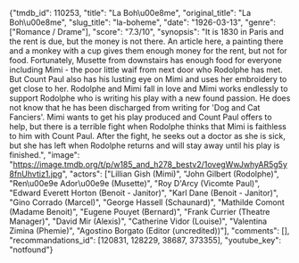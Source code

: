 {"tmdb_id": 110253, "title": "La Boh\u00e8me", "original_title": "La Boh\u00e8me", "slug_title": "la-boheme", "date": "1926-03-13", "genre": ["Romance / Drame"], "score": "7.3/10", "synopsis": "It is 1830 in Paris and the rent is due, but the money is not there. An article here, a painting there and a monkey with a cup gives them enough money for the rent, but not for food. Fortunately, Musette from downstairs has enough food for everyone including Mimi - the poor little waif from next door who Rodolphe has met. But Count Paul also has his lusting eye on Mimi and uses her embroidery to get close to her. Rodolphe and Mimi fall in love and Mimi works endlessly to support Rodolphe who is writing his play with a new found passion. He does not know that he has been discharged from writing for 'Dog and Cat Fanciers'. Mimi wants to get his play produced and Count Paul offers to help, but there is a terrible fight when Rodolphe thinks that Mimi is faithless to him with Count Paul. After the fight, he seeks out a doctor as she is sick, but she has left when Rodolphe returns and will stay away until his play is finished.", "image": "https://image.tmdb.org/t/p/w185_and_h278_bestv2/1ovegWwJwhyAR5g5y8fnUhvtiz1.jpg", "actors": ["Lillian Gish (Mimi)", "John Gilbert (Rodolphe)", "Ren\u00e9e Ador\u00e9e (Musette)", "Roy D'Arcy (Vicomte Paul)", "Edward Everett Horton (Benoit - Janitor)", "Karl Dane (Benoit - Janitor)", "Gino Corrado (Marcel)", "George Hassell (Schaunard)", "Mathilde Comont (Madame Benoit)", "Eugene Pouyet (Bernard)", "Frank Currier (Theatre Manager)", "David Mir (Alexis)", "Catherine Vidor (Louise)", "Valentina Zimina (Phemie)", "Agostino Borgato (Editor (uncredited))"], "comments": [], "recommandations_id": [120831, 128229, 38687, 373355], "youtube_key": "notfound"}